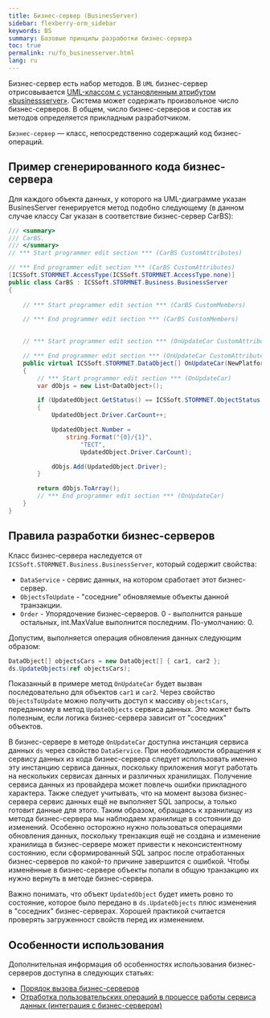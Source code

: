 ```yaml
---
title: Бизнес-сервер (BusinesServer)
sidebar: flexberry-orm_sidebar
keywords: BS
summary: Базовые принципы разработки бизнес-сервера
toc: true
permalink: ru/fo_businesserver.html
lang: ru
---
```


Бизнес-сервер есть набор методов. В `UML` бизнес-сервер отрисовывается [UML-классом с установленным атрибутом «businessserver»](fd_business-servers.html). Система может содержать произвольное число бизнес-серверов. В общем, число бизнес-серверов и состав их методов определяется прикладным разработчиком.

`Бизнес-сервер` — класс, непосредственно содержащий код бизнес-операций.

## Пример сгенерированного кода бизнес-сервера

Для каждого объекта данных, у которого на UML-диаграмме указан BusinesServer генерируется метод подобно следующему (в данном случае классу Car указан в соответствие бизнес-сервер CarBS):

```csharp
/// <summary>
/// CarBS.
/// </summary>
// *** Start programmer edit section *** (CarBS CustomAttributes)

// *** End programmer edit section *** (CarBS CustomAttributes)
[ICSSoft.STORMNET.AccessType(ICSSoft.STORMNET.AccessType.none)]
public class CarBS : ICSSoft.STORMNET.Business.BusinessServer
{
        
    // *** Start programmer edit section *** (CarBS CustomMembers)

    // *** End programmer edit section *** (CarBS CustomMembers)

        
    // *** Start programmer edit section *** (OnUpdateCar CustomAttributes)

    // *** End programmer edit section *** (OnUpdateCar CustomAttributes)
    public virtual ICSSoft.STORMNET.DataObject[] OnUpdateCar(NewPlatform.Flexberry.ORM.ODataService.Tests.Car UpdatedObject)
    {
        // *** Start programmer edit section *** (OnUpdateCar)
        var dObjs = new List<DataObject>();

        if (UpdatedObject.GetStatus() == ICSSoft.STORMNET.ObjectStatus.Created)
        {
            UpdatedObject.Driver.CarCount++;

            UpdatedObject.Number =
                string.Format("{0}/{1}",
                    "TECT",
                    UpdatedObject.Driver.CarCount);

            dObjs.Add(UpdatedObject.Driver);
        }

        return dObjs.ToArray();
        // *** End programmer edit section *** (OnUpdateCar)
    }
}
```

## Правила разработки бизнес-серверов

Класс бизнес-сервера наследуется от `ICSSoft.STORMNET.Business.BusinessServer`, который содержит свойства:

* `DataService` - сервис данных, на котором сработает этот бизнес-сервер.
* `ObjectsToUpdate` - "соседние" обновляемые объекты данной транзакции.
* `Order` - Упорядочение бизнес-серверов. 0 - выполнится раньше остальных, int.MaxValue выполнится последним. По-умолчанию: 0.

Допустим, выполняется операция обновления данных следующим образом:

```csharp
DataObject[] objectsCars = new DataObject[] { car1, car2 };
ds.UpdateObjects(ref objectsCars);
```

Показанный в примере метод `OnUpdateCar` будет вызван последовательно для объектов `car1` и `car2`. Через свойство `ObjectsToUpdate` можно получить доступ к массиву `objectsCars`, переданному в метод `UpdateObjects` сервиса данных. Это может быть полезным, если логика бизнес-сервера зависит от "соседних" объектов.

В бизнес-сервере в методе `OnUpdateCar` доступна инстанция сервиса данных `ds` через свойство `DataService`. При необходимости обращения к сервису данных из кода бизнес-сервера следует использовать именно эту инстанцию сервиса данных, поскольку приложения могут работать на нескольких сервисах данных и различных хранилищах. Получение сервиса данных из провайдера может повлечь ошибки прикладного характера. Также следует учитывать, что на момент вызова бизнес-сервера сервис данных ещё не выполняет SQL запросы, а только готовит данные для этого. Таким образом, обращаясь к хранилищу из метода бизнес-сервера мы наблюдаем хранилище в состоянии до изменений. Особенно осторожно нужно пользоваться операциями обновления данных, поскольку трензакция ещё не создана и изменение хранилища в бизнес-сервере может привести к неконсистентному состоянию, если сформированный SQL запрос после отработанных бизнес-серверов по какой-то причине завершится с ошибкой. Чтобы изменённые в бизнес-сервере объекты попали в общую транзакцию их нужно вернуть в методе бизнес-сервера.

Важно понимать, что объект `UpdatedObject` будет иметь ровно то состояние, которое было передано в `ds.UpdateObjects` плюс изменения в "соседних" бизнес-серверах. Хорошей практикой считается проверять загруженност свойств перед их изменением.

## Особенности использования

Дополнительная информация об особенностях использования бизнес-серверов доступна в следующих статьях:

* [Порядок вызова бизнес-серверов](fo_order-calls-bs.html)
* [Отработка пользовательских операций в процессе работы сервиса данных (интеграция с бизнес-сервером)](fo_user-operations-dataservice.html)
